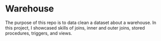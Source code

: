 # Warehouse

The purpose of this repo is to data clean a dataset about a warehouse. In this project, I showcased skills of joins, inner and outer joins, stored procedures, triggers, and views.

